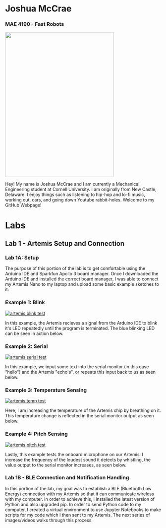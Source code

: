 # Joshua McCrae

### MAE 4190 - Fast Robots

<img src="ferraripose.png" width="350" height="467">

Hey! My name is Joshua McCrae and I am currently a Mechanical Engineering student at Cornell University. I am originally from New Castle, Delaware. I enjoy things such as listening to hip-hop and lo-fi music, working out, cars, and going down Youtube rabbit-holes. Welcome to my GitHub Webpage!

# Labs

## Lab 1 - Artemis Setup and Connection

### Lab 1A: Setup

The purpose of this portion of the lab is to get comfortable using the Arduino IDE and Sparkfun Apollo 3 board manager. Once I downloaded the Arduino IDE and installed the correct board manager, I was able to connect my Artemis Nano to my laptop and upload some basic example sketches to it:

### Example 1: Blink

[![artemis blink test](http://img.youtube.com/vi/U8jd9H0t-VI/0.jpg)](http://www.youtube.com/watch?v=U8jd9H0t-VI)

In this example, the Artemis recieves a signal from the Arduino IDE to blink it's LED repeatedly until the program is terminated. The blue blinking LED can be seen in action below.

### Example 2: Serial

[![artemis serial test](http://img.youtube.com/vi/iKPp8C9dj7k/0.jpg)](http://www.youtube.com/watch?v=iKPp8C9dj7k)

In this example, we input some text into the serial monitor (in this case "hello") and the Artemis "echo's", or repeats this input back to us as seen below.

### Example 3: Temperature Sensing

[![artemis temp test](http://img.youtube.com/vi/pteChHeaMxI/0.jpg)](http://www.youtube.com/watch?v=pteChHeaMxI)

Here, I am increasing the temperature of the Artemis chip by breathing on it. This temperature change is reflected in the serial monitor output as seen below.

### Example 4: Pitch Sensing

[![artemis pitch test](http://img.youtube.com/vi/CNzyPZD0Jy4/0.jpg)](http://www.youtube.com/watch?v=CNzyPZD0Jy4)

Lastly, this example tests the onboard microphone on our Artemis. I increase the frequency of the loudest sound it detects by whistling, the value output to the serial monitor increases, as seen below. 

### Lab 1B - BLE Connection and Notification Handling

In this portion of the lab, my goal was to establish a BLE (Bluetooth Low Energy) connection with my Artemis so that it can communicate wireless with my computer. In order to achieve this, I installed the latest version of Python and also upgraded pip. In order to send Python code to my computer, I created a virtual environment to use Jupyter Notebooks to make scripts for my code which I then sent to my Artemis. The next series of images/videos walks through this process.



